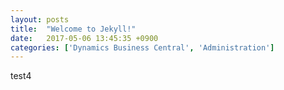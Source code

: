 ```yaml
---
layout: posts
title:  "Welcome to Jekyll!"
date:   2017-05-06 13:45:35 +0900
categories: ['Dynamics Business Central', 'Administration']
---
```

test4
